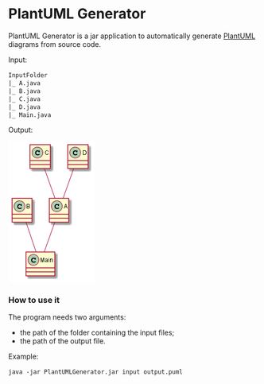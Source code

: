 # PlantUML Generator

PlantUML Generator is a jar application to automatically generate [PlantUML](https://plantuml.com/) diagrams from source code.

Input:

```
InputFolder
|_ A.java
|_ B.java
|_ C.java
|_ D.java
|_ Main.java
```

Output:

![Example output](example.png)

### How to use it

The program needs two arguments:
- the path of the folder containing the input files;
- the path of the output file.

Example:

```
java -jar PlantUMLGenerator.jar input output.puml
```
